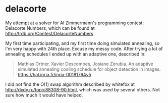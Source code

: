 delacorte
=========

My attempt at a solver for Al Zimmermann's programming contest: Delacorte Numbers, which can be found at http://trdb.org/Contest/DelacorteNumbers

My first time participating, and my first time doing simulated annealing, so I'm very happy with 24th place. Excuse my messy code. After trying a lot of annealing schedules I ended up with an adaptive one, described in:

> Mathias Ortner, Xavier Descombes, Josiane Zerubia. An adaptive simulated annealing cooling schedule for object detection in images. https://hal.inria.fr/inria-00181764v5

I did not find the O(1) swap algorithm described by whitefox at http://dxdy.ru/topic88308-90.html, which was used by several others. Not sure how much it would have helped.
